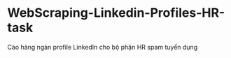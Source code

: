 # WebScraping-Linkedin-Profiles-HR-task
Cào hàng ngàn profile LinkedIn cho bộ phận HR spam tuyển dụng
